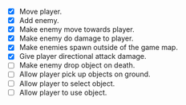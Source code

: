 - [x] Move player.
- [x] Add enemy.
- [x] Make enemy move towards player.
- [x] Make enemy do damage to player.
- [x] Make enemies spawn outside of the game map.
- [x] Give player directional attack damage.
- [ ] Make enemy drop object on death.
- [ ] Allow player pick up objects on ground.
- [ ] Allow player to select object.
- [ ] Allow player to use object.